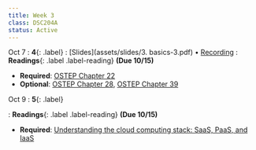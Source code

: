 ```yaml
---
title: Week 3
class: DSC204A
status: Active
---
```



Oct 7
: **4**{: .label} 
  : [Slides](assets/slides/3. basics-3.pdf) &#8226; [Recording]()
: **Readings**{: .label .label-reading}  **(Due 10/15)**
  * **Required**: [OSTEP Chapter 22](https://pages.cs.wisc.edu/~remzi/OSTEP/vm-beyondphys-policy.pdf)
  * **Optional**: [OSTEP Chapter 28](https://pages.cs.wisc.edu/~remzi/OSTEP/threads-locks.pdf), [OSTEP Chapter 39](https://pages.cs.wisc.edu/~remzi/OSTEP/file-intro.pdf)



Oct 9
: **5**{: .label} 
  <!-- : [Slides]() &#8226; [Recording]() -->
: **Readings**{: .label .label-reading}  **(Due 10/15)**
  * **Required**: [Understanding the cloud computing stack: SaaS, PaaS, and IaaS](https://rapidscale.net/wp-content/uploads/2019/05/Understanding-the-Cloud-Stack-White-Paper.pdf)


